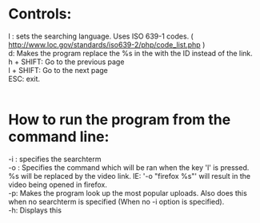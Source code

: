 # Controls:<br/>
 l <lang>: sets the searching language. Uses ISO 639-1 codes. ( http://www.loc.gov/standards/iso639-2/php/code_list.php ) <br/>
 d: Makes the program replace the %s in the <format> with the ID instead of the link.<br/>
 h + SHIFT: Go to the previous page<br/>
 l + SHIFT: Go to the next page<br/>
 ESC: exit.<br/>
<br/>
# How to run the program from the command line:<br/>
 -i <searchterm>: specifies the searchterm<br/>
 -o <format>: Specifies the command which will be ran when the key 'l' is pressed. %s will be replaced by the video link.
  IE: '-o "firefox %s"' will result in the video being opened in firefox.<br/>
 -p: Makes the program look up the most popular uploads. Also does this when no searchterm is specified (When no -i option is specified).<br/>
 -h: Displays this<br/>
